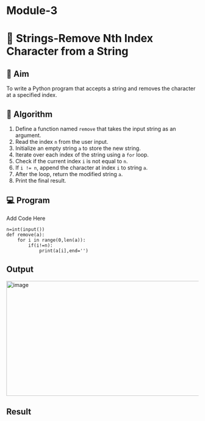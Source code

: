 # Module-3
# 🧹 Strings-Remove Nth Index Character from a String

## 🎯 Aim
To write a Python program that accepts a string and removes the character at a specified index.

## 🧠 Algorithm
1. Define a function named `remove` that takes the input string as an argument.
2. Read the index `n` from the user input.
3. Initialize an empty string `a` to store the new string.
4. Iterate over each index of the string using a `for` loop.
5. Check if the current index `i` is not equal to `n`.
6. If `i != n`, append the character at index `i` to string `a`.
7. After the loop, return the modified string `a`.
8. Print the final result.

## 💻 Program
Add Code Here
```
n=int(input())
def remove(a):
    for i in range(0,len(a)):
        if(i!=n):
            print(a[i],end='')

```

## Output
<img width="1192" height="302" alt="image" src="https://github.com/user-attachments/assets/99adcf1f-7d23-4f7d-83da-f109edc3cfe4" />

## Result
